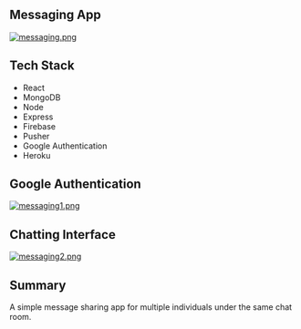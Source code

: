 ## Messaging App

[![messaging.png](https://i.postimg.cc/mgpCymk4/messaging.png)](https://messaging-app-frontend.web.app/)

## Tech Stack

- React
- MongoDB
- Node
- Express
- Firebase
- Pusher
- Google Authentication
- Heroku

## Google Authentication

[![messaging1.png](https://i.postimg.cc/yNJ9Q03Z/messaging1.png)](https://messaging-app-frontend.web.app)

## Chatting Interface

[![messaging2.png](https://i.postimg.cc/W4QZQt0f/messaging2.png)](https://messaging-app-frontend.web.app)

## Summary

A simple message sharing app for multiple individuals under the same chat room.
